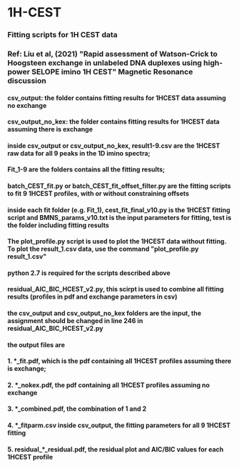 # 1H-CEST
### Fitting scripts for 1H CEST data

### Ref: Liu et al, (2021) "Rapid assessment of Watson-Crick to Hoogsteen exchange in unlabeled DNA duplexes using high-power SELOPE imino 1H CEST" Magnetic Resonance discussion

#### csv_output: the folder contains fitting results for 1HCEST data assuming no exchange
#### csv_output_no_kex: the folder contains fitting results for 1HCEST data assuming there is exchange

#### inside csv_output or csv_output_no_kex, result1-9.csv are the 1HCEST raw data for all 9 peaks in the 1D imino spectra;
#### Fit_1-9 are the folders contains all the fitting results;
#### batch_CEST_fit.py or batch_CEST_fit_offset_filter.py are the fitting scripts to fit 9 1HCEST profiles, with or without constraining offsets
#### inside each fit folder (e.g. Fit_1), cest_fit_final_v10.py is the 1HCEST fitting script and BMNS_params_v10.txt is the input parameters for fitting, test is the folder including fitting results
#### The plot_profile.py script is used to plot the 1HCEST data without fitting. To plot the result_1.csv data, use the command  "plot_profile.py result_1.csv"
#### python 2.7 is required for the scripts described above



#### residual_AIC_BIC_HCEST_v2.py, this scirpt is used to combine all fitting results (profiles in pdf and exchange parameters in csv)
#### the csv_output and csv_output_no_kex folders are the input, the assignment should be changed in line 246 in residual_AIC_BIC_HCEST_v2.py
#### the output files are 
#### 1. *_fit.pdf, which is the pdf containing all 1HCEST profiles assuming there is exchange;
#### 2. *_nokex.pdf, the pdf containing all 1HCEST profiles assuming no exchange
#### 3. *_combined.pdf, the combination of 1 and 2
#### 4. *_fitparm.csv inside csv_output, the fitting parameters for all 9 1HCEST fitting
#### 5. residual_*_residual.pdf, the residual plot and AIC/BIC values for each 1HCEST profile


